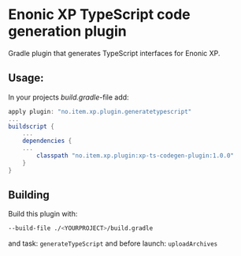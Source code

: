 # Enonic XP TypeScript code generation plugin

Gradle plugin that generates TypeScript interfaces for Enonic XP.

## Usage:
 
In your projects *build.gradle*-file add:  

```groovy
apply plugin: "no.item.xp.plugin.generatetypescript"
...
buildscript {
    ...
    dependencies {
    ...
        classpath "no.item.xp.plugin:xp-ts-codegen-plugin:1.0.0"
    }
}
```

## Building

Build this plugin with:

```bash
--build-file ./<YOURPROJECT>/build.gradle
```  

and task: `generateTypeScript`
and before launch: `uploadArchives`

